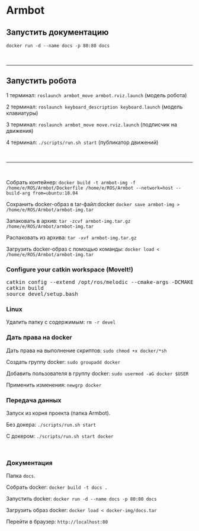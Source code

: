 <h1>Armbot</h1>
<h2>Запустить документацию</h2>
<p><code>docker run -d --name docs -p 80:80 docs</code></p>
<p><br /></p>
<hr>
<h2>Запустить робота</h2>
<p>1 терминал: <code>roslaunch armbot_move armbot.rviz.launch</code> (модель робота)</p>
<p>2 терминал: <code>roslaunch keyboard_description keyboard.launch</code> (модель клавиатуры)</p>
<p>3 терминал: <code>roslaunch armbot_move move.rviz.launch</code> (подписчик на движения)</p>
<p>4 терминал: <code>./scripts/run.sh start</code> (публикатор движений)</p>
<p><br /></p>
<hr>
<p><br /></p>
<p>Собрать контейнер: <code>docker build -t armbot-img -f /home/e/ROS/Armbot/Dockerfile /home/e/ROS/Armbot --network=host --build-arg from=ubuntu:18.04</code></p>
<p>Сохранить docker-образ в tar-файл:docker <code>docker save armbot-img > /home/e/ROS/Armbot/armbot-img.tar</code></p>
<p>Запаковать в архив: <code>tar -zcvf armbot-img.tar.gz /home/e/ROS/Armbot/armbot-img.tar</code></p>
<p>Распаковать из архива: <code>tar -xvf armbot-img.tar.gz</code></p>
<p>Загрузить docker-образ с помощью команды: <code>docker load < /home/e/ROS/Armbot/armbot-img.tar</code></p>

<h3>Configure your catkin workspace (MoveIt!)</h3>
<pre>
catkin config --extend /opt/ros/melodic --cmake-args -DCMAKE_BUILD_TYPE=Release
catkin build
source devel/setup.bash
</pre>

<h3>Linux</h3>
<p>Удалить папку с содержимым: <code>rm -r devel</code></p>

<h3>Дать права на docker</h3>
<p>Дать права на выполнение скриптов: <code>sudo chmod +x docker/*sh</code></p>
<p>Создать группу docker: <code>sudo groupadd docker</code></p>
<p>Добавить пользователя в группу docker: <code>sudo usermod -aG docker $USER</code></p>
<p>Применить изменения: <code>newgrp docker</code></p>

<h3>Передача данных</h3>
<p>Запуск из корня проекта (папка Armbot).</p>
<p>Без докера: <code>./scripts/run.sh start</code></p>
<p>С докером: <code>./scripts/run.sh start docker</code></p>
<p><br /></p>
<h3>Документация</h3>
<p>Папка <code>docs</code>.</p>
<p>Собрать docker: <code>docker build -t docs .</code></p>
<p>Запустить docker: <code>docker run -d --name docs -p 80:80 docs</code></p>
<p>Загрузить образ docker: <code>docker load < docker-img/docs.tar</code></p>
<p>Перейти в браузер: <code>http://localhost:80</code></p>